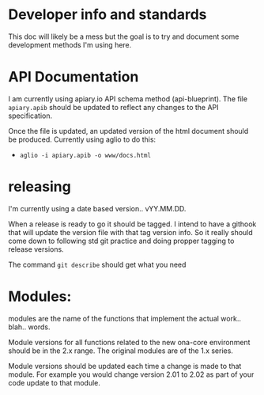 Developer info and standards
============================

This doc will likely be a mess but the goal is to try and document some development methods I'm using here.

API Documentation
=================

I am currently using apiary.io API schema method (api-blueprint).  The file `apiary.apib` should be updated to reflect any changes to the API specification.

Once the file is updated, an updated version of the html document should be produced. Currently using aglio to do this:
* `aglio -i apiary.apib -o www/docs.html`

releasing
=========
I'm currently using a date based version.. vYY.MM.DD.

When a release is ready to go it should be tagged.  I intend to have a githook that will update the version file with that tag version info.  So it really should come down to following std git practice and doing propper tagging to release versions.

The command `git describe` should get what you need


Modules:
========

modules are the name of the functions that implement the actual work.. blah.. words.

Module versions for all functions related to the new ona-core environment should be in the 2.x range. The original modules are of the 1.x series.

Module versions should be updated each time a change is made to that module. For example you would change version 2.01 to 2.02 as part of your code update to that module.


